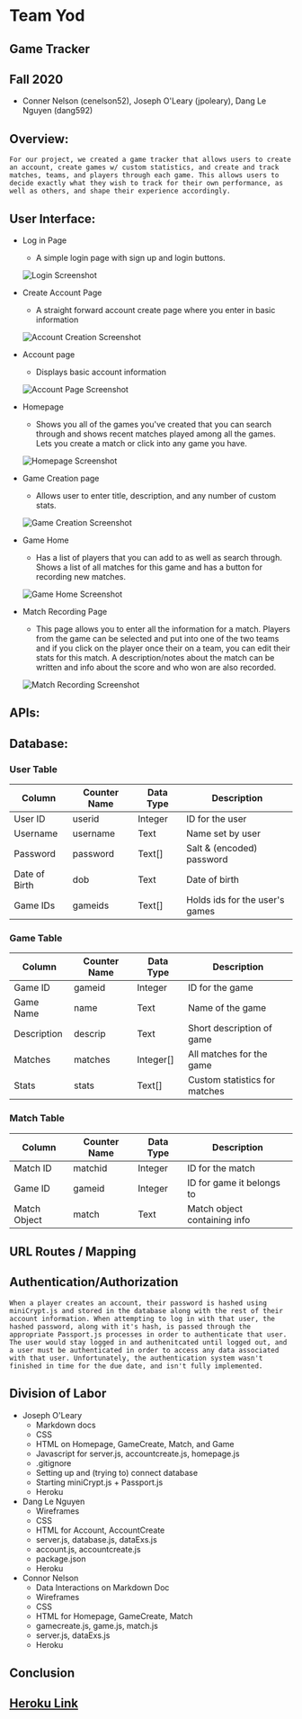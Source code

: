 # Team Yod
## Game Tracker
## Fall 2020
- Conner Nelson (cenelson52), Joseph O'Leary (jpoleary), Dang Le Nguyen (dang592)

## Overview:
    For our project, we created a game tracker that allows users to create an account, create games w/ custom statistics, and create and track matches, teams, and players through each game. This allows users to decide exactly what they wish to track for their own performance, as well as others, and shape their experience accordingly.

## User Interface:
- Log in Page
    - A simple login page with sign up and login buttons.

    ![Login Screenshot](./images/final/Login.PNG)

- Create Account Page
    - A straight forward account create page where you enter in basic information

    ![Account Creation Screenshot](./images/final/createaccount.PNG)

- Account page
    - Displays basic account information

    ![Account Page Screenshot](./images/final/account.PNG)

- Homepage
    - Shows you all of the games you've created that you can search through and shows recent matches played among all the games. Lets you create a match or click into any game you have.

    ![Homepage Screenshot](./images/final/home.PNG)

- Game Creation page
    - Allows user to enter title, description, and any number of custom stats.

    ![Game Creation Screenshot](./images/final/gamecreate.PNG)

- Game Home
    - Has a list of players that you can add to as well as search through. Shows a list of all matches for this game and has a button for recording new matches.

    ![Game Home Screenshot](./images/final/game.PNG)

- Match Recording Page
    - This page allows you to enter all the information for a match. Players from the game can be selected and put into one of the two teams and if you click on the player once their on a team, you can edit their stats for this match. A description/notes about the match can be written and info about the score and who won are also recorded.

    ![Match Recording Screenshot](./images/final/match.PNG)


## APIs:


## Database:

### User Table
| Column        | Counter Name | Data Type | Description                    |
|---------------|--------------|-----------|--------------------------------|
| User ID       | userid       | Integer   | ID for the user                |
| Username      | username     | Text      | Name set by user               |
| Password      | password     | Text[]    | Salt & (encoded) password      |
| Date of Birth | dob          | Text      | Date of birth                  |
| Game IDs      | gameids      | Text[]    | Holds ids for the user's games |

### Game Table
| Column        | Counter Name | Data Type | Description                    |
|---------------|--------------|-----------|--------------------------------|
| Game ID       | gameid       | Integer   | ID for the game                |
| Game Name     | name         | Text      | Name of the game               |
| Description   | descrip      | Text      | Short description of game      |
| Matches       | matches      | Integer[] | All matches for the game       |
| Stats         | stats        | Text[]    | Custom statistics for matches  |

 ### Match Table
| Column        | Counter Name | Data Type | Description                    |
|---------------|--------------|-----------|--------------------------------|
| Match ID      | matchid      | Integer   | ID for the match               |
| Game ID       | gameid       | Integer   | ID for game it belongs to      |
| Match Object  | match        | Text      | Match object containing info   |

## URL Routes / Mapping

## Authentication/Authorization
    When a player creates an account, their password is hashed using miniCrypt.js and stored in the database along with the rest of their account information. When attempting to log in with that user, the hashed password, along with it's hash, is passed through the appropriate Passport.js processes in order to authenticate that user. The user would stay logged in and authenitcated until logged out, and a user must be authenticated in order to access any data associated with that user. Unfortunately, the authentication system wasn't finished in time for the due date, and isn't fully implemented.

## Division of Labor
- Joseph O'Leary
    - Markdown docs
    - CSS
    - HTML on Homepage, GameCreate, Match, and Game
    - Javascript for server.js, accountcreate.js, homepage.js
    - .gitignore
    - Setting up and (trying to) connect database
    - Starting miniCrypt.js + Passport.js
    - Heroku
- Dang Le Nguyen
    - Wireframes
    - CSS
    - HTML for Account, AccountCreate
    - server.js, database.js, dataExs.js
    - account.js, accountcreate.js
    - package.json
    - Heroku
- Connor Nelson
    - Data Interactions on Markdown Doc
    - Wireframes
    - CSS
    - HTML for Homepage, GameCreate, Match
    - gamecreate.js, game.js, match.js
    - server.js, dataExs.js
    - Heroku

## Conclusion

## [Heroku Link](https://cs326final-yod.herokuapp.com/)

